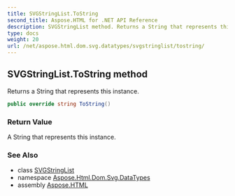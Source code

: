 ```yaml
---
title: SVGStringList.ToString
second_title: Aspose.HTML for .NET API Reference
description: SVGStringList method. Returns a String that represents this instance
type: docs
weight: 20
url: /net/aspose.html.dom.svg.datatypes/svgstringlist/tostring/
---
```

## SVGStringList.ToString method

Returns a String that represents this instance.

```csharp
public override string ToString()
```

### Return Value

A String that represents this instance.

### See Also

* class [SVGStringList](../)
* namespace [Aspose.Html.Dom.Svg.DataTypes](../../svgstringlist/)
* assembly [Aspose.HTML](../../../)
